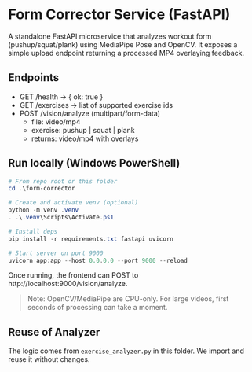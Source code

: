 # Form Corrector Service (FastAPI)

A standalone FastAPI microservice that analyzes workout form (pushup/squat/plank) using MediaPipe Pose and OpenCV. It exposes a simple upload endpoint returning a processed MP4 overlaying feedback.

## Endpoints
- GET /health → { ok: true }
- GET /exercises → list of supported exercise ids
- POST /vision/analyze (multipart/form-data)
  - file: video/mp4
  - exercise: pushup | squat | plank
  - returns: video/mp4 with overlays

## Run locally (Windows PowerShell)

```powershell
# From repo root or this folder
cd .\form-corrector

# Create and activate venv (optional)
python -m venv .venv
. .\.venv\Scripts\Activate.ps1

# Install deps
pip install -r requirements.txt fastapi uvicorn

# Start server on port 9000
uvicorn app:app --host 0.0.0.0 --port 9000 --reload
```

Once running, the frontend can POST to http://localhost:9000/vision/analyze.

> Note: OpenCV/MediaPipe are CPU-only. For large videos, first seconds of processing can take a moment.

## Reuse of Analyzer
The logic comes from `exercise_analyzer.py` in this folder. We import and reuse it without changes.
